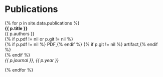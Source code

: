 <h1 class="category-title" id="publications">Publications</h1>
{% for p in site.data.publications %}

<article class="post-item">
    <div style="display: inline-block; position: relative">
        <span class="article-title"><strong>{{ p.title }}</strong></span>
    </div>    
    <div class="two-block-row-container">
        <div class="post-meta">{{ p.authors }}</div>
        {% if p.pdf != nil or p.git != nil %}
            <div class="button-container">
                {% if p.pdf != nil %}
                    <a href="{{ site.baseurl }}{{ p.pdf }}" class="a-button">
                        <div class="button" style="display: inline-block">
                            PDF
                        </div>
                    </a>
                {% endif %}
                {% if p.git != nil %}
                    <a href="{{ p.git }}" class="a-button">
                        <div class="button" style="display: inline-block">
                            artifact
                        </div>
                    </a>
                {% endif %}
            </div>
        {% endif %}
    </div>
    <div class="post-meta"><em>{{ p.journal }}, {{ p.year }}</em></div>
    <!-- {% if forloop.last != true %}
        <hr>
    {% endif %} -->
</article>

{% endfor %}